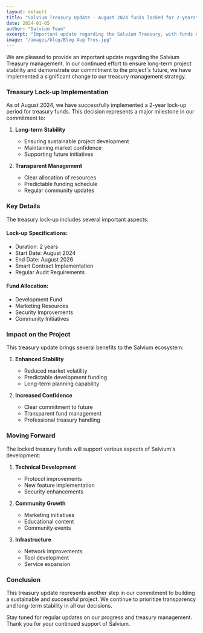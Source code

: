 ```yaml
---
layout: default
title: "Salvium Treasury Update - August 2024 funds locked for 2-years"
date: 2024-01-05
author: "Salvium Team"
excerpt: "Important update regarding the Salvium Treasury, with funds now locked for a 2-year period to ensure long-term project stability."
image: "/images/blog/Blog Aug Tres.jpg"
---
```


We are pleased to provide an important update regarding the Salvium Treasury management. In our continued effort to ensure long-term project stability and demonstrate our commitment to the project's future, we have implemented a significant change to our treasury management strategy.

### Treasury Lock-up Implementation

As of August 2024, we have successfully implemented a 2-year lock-up period for treasury funds. This decision represents a major milestone in our commitment to:

1. **Long-term Stability**
   - Ensuring sustainable project development
   - Maintaining market confidence
   - Supporting future initiatives

2. **Transparent Management**
   - Clear allocation of resources
   - Predictable funding schedule
   - Regular community updates

### Key Details

The treasury lock-up includes several important aspects:

#### Lock-up Specifications:
- Duration: 2 years
- Start Date: August 2024
- End Date: August 2026
- Smart Contract Implementation
- Regular Audit Requirements

#### Fund Allocation:
- Development Fund
- Marketing Resources
- Security Improvements
- Community Initiatives

### Impact on the Project

This treasury update brings several benefits to the Salvium ecosystem:

1. **Enhanced Stability**
   - Reduced market volatility
   - Predictable development funding
   - Long-term planning capability

2. **Increased Confidence**
   - Clear commitment to future
   - Transparent fund management
   - Professional treasury handling

### Moving Forward

The locked treasury funds will support various aspects of Salvium's development:

1. **Technical Development**
   - Protocol improvements
   - New feature implementation
   - Security enhancements

2. **Community Growth**
   - Marketing initiatives
   - Educational content
   - Community events

3. **Infrastructure**
   - Network improvements
   - Tool development
   - Service expansion

### Conclusion

This treasury update represents another step in our commitment to building a sustainable and successful project. We continue to prioritize transparency and long-term stability in all our decisions.

Stay tuned for regular updates on our progress and treasury management. Thank you for your continued support of Salvium.
